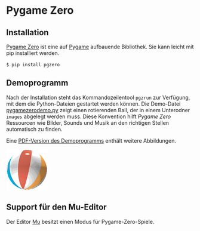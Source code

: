 # Pygame Zero

## Installation 

[Pygame Zero](http://pygame-zero.readthedocs.io) ist eine auf 
[Pygame](../pygame/README.md) aufbauende Bibliothek. Sie kann 
leicht mit pip installiert werden.

    $ pip install pgzero


## Demoprogramm

Nach der Installation steht das Kommandozeilentool `pgzrun` zur 
Verfügung, mit dem
die Python-Dateien gestartet werden können. Die Demo-Datei 
[pygamezerodemo.py](pygamezerodemo.py) zeigt einen rotierenden Ball,
der in einem Unterodner `images` abgelegt werden muss. Diese Konvention
hilft *Pygame Zero* Ressourcen wie Bilder, Sounds und Musik an den
richtigen Stellen automatisch zu finden.

Eine [PDF-Version des Demoprogramms](PygameZeroDemo.pdf) enthält weitere 
Abbildungen.

![Ball](images/ball.gif)


## Support für den Mu-Editor

Der Editor [Mu](https://codewith.mu/) besitzt einen Modus für
Pygame-Zero-Spiele.
